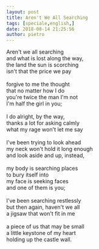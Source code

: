 ```yaml
---
layout: post
title: Aren't We All Searching
tags: [speciale,english,]
date: 2018-08-14 21:25:56
author: pietro
---
```

Aren't we all searching<br/>and what is lost along the way,<br/>the land the sun is scorching<br/>isn't that the price we pay<br/><br/>forgive to me the thought<br/>that no matter how I do<br/>you're twice the man I'm not<br/>I'm half the girl in you;<br/><br/>I do alright, by the way,<br/>thanks a lot for asking calmly<br/>what my rage won't let me say<br/><br/>I've been trying to look ahead<br/>my neck won't hold it long enough<br/>and look aside and up, instead,<br/><br/>my body is searching places<br/>to bury itself into<br/>my face is seeking faces<br/>and one of them is you;<br/><br/>I've been searching restlessly<br/>but then again, haven't we all<br/>a jigsaw that won't fit in me<br/><br/>a piece of us that may be small<br/>a little keystone of my heart<br/>holding up the castle wall.

